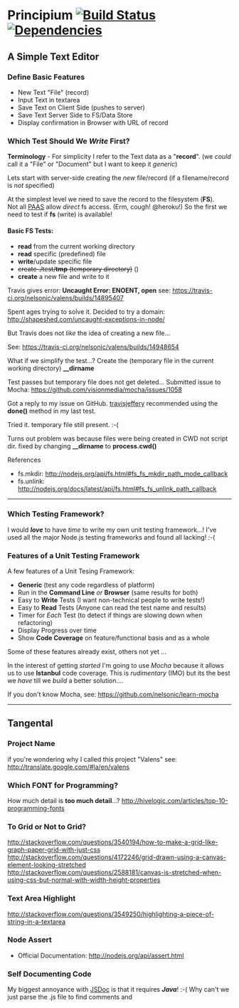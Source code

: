 # Principium [![Build Status](https://travis-ci.org/nelsonic/valens.png?branch=master)](https://travis-ci.org/nelsonic/valens) [![Dependencies](https://david-dm.org/nelsonic/valens.png)](https://david-dm.org/nelsonic/valens)

## A Simple Text Editor

### Define Basic Features

- New Text "File" (record)
- Input Text in textarea
- Save Text on Client Side (pushes to server)
- Save Text Server Side to FS/Data Store
- Display confirmation in Browser with URL of record

### Which Test Should We *Write* First?

**Terminology** - For simplicity I refer to the Text data as a "**record**".
(we *could* call it a "File" or "Document" but I want to keep it *generic*)

Lets start with server-side creating the *new* file/record 
(if a filename/record is *not* specified)

At the simplest level we need to save the record to the filesystem (**FS**). 
<br />Not all [PAAS](http://en.wikipedia.org/wiki/Platform_as_a_service) allow 
*direct* fs access. (Erm, cough! @heroku!)
So the first we need to test if **fs** (write) is available!

#### Basic FS Tests:

- **read** from the current working directory
- **read** specific (predefined) file
- **write**/update specific file
- ~~create ./test/**tmp** (temporary directory)~~ ()
- **create** a new file and write to it


Travis gives error: **Uncaught Error: ENOENT, open**
see: https://travis-ci.org/nelsonic/valens/builds/14895407

Spent ages trying to solve it. Decided to try a domain:
http://shapeshed.com/uncaught-exceptions-in-node/

But Travis does not *like* the idea of creating a new file...

See: https://travis-ci.org/nelsonic/valens/builds/14948654

What if we simplify the test...?
Create the (temporary file in the current working directory) **__dirname**

Test passes but temporary file does not get deleted...
Submitted issue to Mocha: https://github.com/visionmedia/mocha/issues/1058

Got a reply to my issue on GitHub.
[travisjeffery](https://github.com/travisjeffery) recommended using the 
**done()** method in my last test.

Tried it. temporary file still present. :-(

Turns out problem was because files were being created in CWD not script dir.
fixed by changing **__dirname** to **process.cwd()**


References

- fs.mkdir: http://nodejs.org/api/fs.html#fs_fs_mkdir_path_mode_callback
- fs.unlink: http://nodejs.org/docs/latest/api/fs.html#fs_fs_unlink_path_callback


- - -

### Which Testing Framework?

I would ***love*** to have *time* to write my own unit testing framework...!
I've used all the major Node.js testing frameworks and found all lacking! :-(

### Features of a Unit Testing Framework

A few features of a Unit Tesing Framework:

- **Generic** (test any code regardless of platform)
- Run in the **Command Line** *or* **Browser** (same results for both)
- Easy to **Write** Tests (I want non-technical people to write tests!)
- Easy to **Read** Tests (Anyone can read the test name and results)
- Timer for *Each* Test (to detect if things are slowing down when refactoring)
- Display Progress over time
- Show **Code Coverage** on feature/functional basis and as a whole

Some of these features already exist, others not yet ...

In the interest of getting *started* I'm going to use *Mocha* because it allows
 us to use **Istanbul** code coverage. This is *rudimentary* (IMO) but its 
the best we *have* till we *build* a better solution.... 

If you don't know Mocha, see: https://github.com/nelsonic/learn-mocha

- - -

## Tangental 

### Project Name

if you're wondering why I called this project "Valens"
see: http://translate.google.com/#la/en/valens

### Which FONT for Programming?

How much detail is **too much detail**...?
http://hivelogic.com/articles/top-10-programming-fonts


### To Grid or Not to Grid?

http://stackoverflow.com/questions/3540194/how-to-make-a-grid-like-graph-paper-grid-with-just-css
http://stackoverflow.com/questions/4172246/grid-drawn-using-a-canvas-element-looking-stretched
http://stackoverflow.com/questions/2588181/canvas-is-stretched-when-using-css-but-normal-with-width-height-properties


### Text Area Highlight

http://stackoverflow.com/questions/3549250/highlighting-a-piece-of-string-in-a-textarea

### Node Assert

- Official Documentation: http://nodejs.org/api/assert.html

### Self Documenting Code

My biggest annoyance with [JSDoc](http://usejsdoc.org) is that 
it requires ***Java***! :-(
Why can't we just parse the .js file to find comments and 
